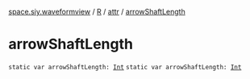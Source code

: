 [space.siy.waveformview](../../index.md) / [R](../index.md) / [attr](index.md) / [arrowShaftLength](./arrow-shaft-length.md)

# arrowShaftLength

`static var arrowShaftLength: `[`Int`](https://kotlinlang.org/api/latest/jvm/stdlib/kotlin/-int/index.html)
`static var arrowShaftLength: `[`Int`](https://kotlinlang.org/api/latest/jvm/stdlib/kotlin/-int/index.html)